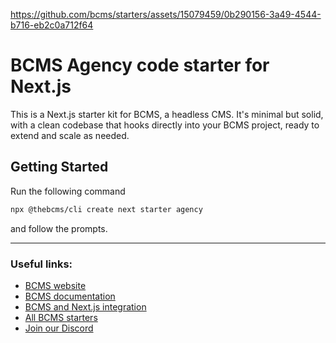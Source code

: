 https://github.com/bcms/starters/assets/15079459/0b290156-3a49-4544-b716-eb2c0a712f64

# BCMS Agency code starter for Next.js

This is a Next.js starter kit for BCMS, a headless CMS. It's minimal but solid, with a clean codebase that hooks directly into your BCMS project, ready to extend and scale as needed.

## Getting Started

Run the following command

```bash
npx @thebcms/cli create next starter agency
```

and follow the prompts.

---

### Useful links:

-   [BCMS website](https://thebcms.com/)
-   [BCMS documentation](https://thebcms.com/docs/)
-   [BCMS and Next.js integration](https://thebcms.com/docs/integrations/next-js)
-   [All BCMS starters](https://thebcms.com/starters)
-   [Join our Discord](https://discord.com/invite/SYBY89ccaR)
